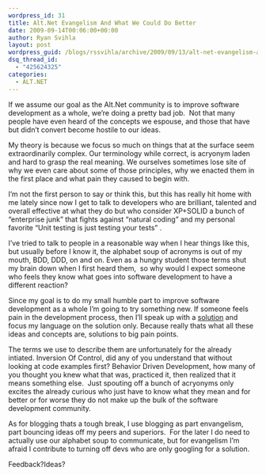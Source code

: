 ```yaml
---
wordpress_id: 31
title: Alt.Net Evangelism And What We Could Do Better
date: 2009-09-14T00:06:00+00:00
author: Ryan Svihla
layout: post
wordpress_guid: /blogs/rssvihla/archive/2009/09/13/alt-net-evangelism-and-what-we-could-do-better.aspx
dsq_thread_id:
  - "425624325"
categories:
  - ALT.NET
---
```

If we assume our goal as the Alt.Net community is to improve software development as a whole, we&#8217;re doing a pretty bad job. &nbsp;Not that many people have even heard of the concepts we espouse, and those that have but didn&#8217;t convert become hostile to our ideas.&nbsp;

My theory is because we focus so much on things that at the surface seem extraordinarily complex. Our terminology while correct, is acryonym laden and hard to grasp the real meaning. We ourselves sometimes lose site of why we even care about some of those principles, why we enacted them in the first place and what pain they caused to begin with. &nbsp;

I&#8217;m not the first person to say or think this, but this has really hit home with me lately since now I get to talk to developers who are brilliant, talented and overall effective at what they do but who consider XP+SOLID a bunch of &#8220;enterprise junk&#8221; that fights against &#8220;natural coding&#8221; and my personal favorite &#8220;Unit testing is just testing your tests&#8221; .

I&#8217;ve tried to talk to people in a reasonable way when I hear things like this, but usually before I know it, the alphabet soup of acronyms is out of my mouth, BDD, DDD, on and on. Even as a hungry student those terms shut my brain down when I first heard them, &nbsp;so why would I expect someone who feels they know what goes into software development to have a different reaction?

Since my goal is to do my small humble part to improve software development as a whole I&#8217;m going to try something new. If someone feels pain in the development process, then I&#8217;ll speak up with a <span style="text-decoration: underline">solution</span>&nbsp;and focus my language on the solution only. Because really thats what all these ideas and concepts are, solutions to big pain points. 

The terms we use to describe them are unfortunately for the already intiated. Inversion Of Control, did any of you understand that without looking at code examples first? Behavior Driven Development, how many of you thought you knew what that was, practiced it, then realized that it means something else. &nbsp;Just spouting off a bunch of acryonyms only excites the already curious who just have to know what they mean and for better or for worse they do not make up the bulk of the software development community. &nbsp;

As for blogging thats a tough break, I use blogging as part envangelism, part bouncing ideas off my peers and superiors. &nbsp;For the later I do need to actually use our alphabet soup to communicate, but for evangelism I&#8217;m afraid I contribute to turning off devs who are only googling for a solution.&nbsp;

Feedback?Ideas?

&nbsp;

&nbsp;